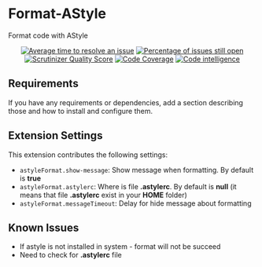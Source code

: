# Format-AStyle

Format code with AStyle

<center>

[![Average time to resolve an issue](http://isitmaintained.com/badge/resolution/astyle-format/vscode-format.svg)](http://isitmaintained.com/project/astyle-format/vscode-format "Average time to resolve an issue")
[![Percentage of issues still open](http://isitmaintained.com/badge/open/astyle-format/vscode-format.svg)](http://isitmaintained.com/project/astyle-format/vscode-format "Percentage of issues still open")
[![Scrutinizer Quality Score](https://scrutinizer-ci.com/g/astyle-format/vscode-format/badges/quality-score.png?b=master)](https://scrutinizer-ci.com/g/astyle-format/vscode-format/)
[![Code Coverage](https://scrutinizer-ci.com/g/astyle-format/vscode-format/badges/coverage.png)](https://scrutinizer-ci.com/g/astyle-format/vscode-format/)
[![Code intelligence](https://scrutinizer-ci.com/g/astyle-format/vscode-format/badges/code-intelligence.svg?b=master)](https://scrutinizer-ci.com/g/astyle-format/vscode-format/)

</center>

## Requirements

If you have any requirements or dependencies, add a section describing those and how to install and configure them.

## Extension Settings

This extension contributes the following settings:

* `astyleFormat.show-message`: Show message when formatting. By default is __true__
* `astyleFormat.astylerc`: Where is file __.astylerc__. By default is __null__ (it means that file __.astylerc__ exist in your __HOME__ folder)
* `astyleFormat.messageTimeout`: Delay for hide message about formatting

## Known Issues

* If astyle is not installed in system - format will not be succeed
* Need to check for __.astylerc__ file